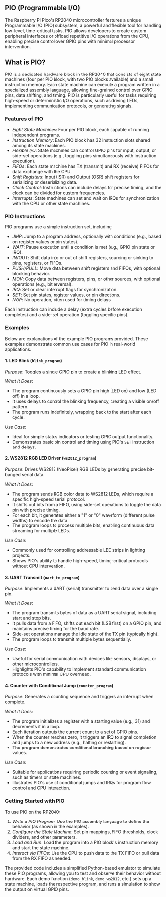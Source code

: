 
## PIO (Programmable I/O)

The Raspberry Pi Pico's RP2040 microcontroller features a unique Programmable I/O (PIO) subsystem,
a powerful and flexible tool for handling low-level, time-critical tasks. PIO allows developers
to create custom peripheral interfaces or offload repetitive I/O operations from the CPU, enabling
precise control over GPIO pins with minimal processor intervention.


## What is PIO?

PIO is a dedicated hardware block in the RP2040 that consists of eight state machines (four per PIO
block, with two PIO blocks available) and a small instruction memory. Each state machine can execute
a program written in a specialized assembly language, allowing fine-grained control over GPIO pins,
data shifting, and timing. PIO is particularly useful for tasks requiring high-speed or deterministic
I/O operations, such as driving LEDs, implementing communication protocols, or generating signals.


### Features of PIO

- *Eight State Machines*: Four per PIO block, each capable of running independent programs.
- *Instruction Memory*: Each PIO block has 32 instruction slots shared among its state machines.
- *Flexible I/O*: State machines can control GPIO pins for input, output, or side-set operations
  (e.g., toggling pins simultaneously with instruction execution).
- *FIFOs*: Each state machine has TX (transmit) and RX (receive) FIFOs for data exchange with the CPU.
- *Shift Registers*: Input (ISR) and Output (OSR) shift registers for serializing or deserializing data.
- *Clock Control*: Instructions can include delays for precise timing, and the clock can be divided
  for custom frequencies.
- *Interrupts*: State machines can set and wait on IRQs for synchronization with the CPU or other
  state machines.


### PIO Instructions

PIO programs use a simple instruction set, including:
- *JMP*: Jump to a program address, optionally with conditions (e.g., based on register values or pin states).
- *WAIT*: Pause execution until a condition is met (e.g., GPIO pin state or IRQ).
- *IN/OUT*: Shift data into or out of shift registers, sourcing or sinking to pins, registers, or FIFOs.
- *PUSH/PULL*: Move data between shift registers and FIFOs, with optional blocking behavior.
- *MOV*: Copy data between registers, pins, or other sources, with optional operations (e.g., bit reversal).
- *IRQ*: Set or clear interrupt flags for synchronization.
- *SET*: Set pin states, register values, or pin directions.
- *NOP*: No operation, often used for timing delays.

Each instruction can include a delay (extra cycles before execution completes) and a side-set operation 
(toggling specific pins).


### Examples

Below are explanations of the example PIO programs provided.
These examples demonstrate common use cases for PIO in real-world applications.


#### 1. LED Blink (`blink_program`)
*Purpose*: Toggles a single GPIO pin to create a blinking LED effect.

*What It Does*:
- The program continuously sets a GPIO pin high (LED on) and low (LED off) in a loop.
- It uses delays to control the blinking frequency, creating a visible on/off pattern.
- The program runs indefinitely, wrapping back to the start after each cycle.

*Use Case*:
- Ideal for simple status indicators or testing GPIO output functionality.
- Demonstrates basic pin control and timing using PIO's `SET` instruction and delays.


#### 2. WS2812 RGB LED Driver (`ws2812_program`)
*Purpose*: Drives WS2812 (NeoPixel) RGB LEDs by generating precise bit-banged serial data.

*What It Does*:
- The program sends RGB color data to WS2812 LEDs, which require a specific high-speed serial protocol.
- It shifts out bits from a FIFO, using side-set operations to toggle the data pin with precise timing.
- For each bit, it generates either a "1" or "0" waveform (different pulse widths) to encode the data.
- The program loops to process multiple bits, enabling continuous data streaming for multiple LEDs.

*Use Case*:
- Commonly used for controlling addressable LED strips in lighting projects.
- Shows PIO's ability to handle high-speed, timing-critical protocols without CPU intervention.


#### 3. UART Transmit (`uart_tx_program`)
*Purpose*: Implements a UART (serial) transmitter to send data over a single pin.

*What It Does*:
- The program transmits bytes of data as a UART serial signal, including start and stop bits.
- It pulls data from a FIFO, shifts out each bit (LSB first) on a GPIO pin, and maintains precise
  timing for the baud rate.
- Side-set operations manage the idle state of the TX pin (typically high).
- The program loops to transmit multiple bytes sequentially.

*Use Case*:
- Useful for serial communication with devices like sensors, displays, or other microcontrollers.
- Highlights PIO's capability to implement standard communication protocols with minimal CPU overhead.


#### 4. Counter with Conditional Jump (`counter_program`)
*Purpose*: Generates a counting sequence and triggers an interrupt when complete.

*What It Does*:
- The program initializes a register with a starting value (e.g., 31) and decrements it in a loop.
- Each iteration outputs the current count to a set of GPIO pins.
- When the counter reaches zero, it triggers an IRQ to signal completion and jumps to a new address
  (e.g., halting or restarting).
- The program demonstrates conditional branching based on register values.

*Use Case*:
- Suitable for applications requiring periodic counting or event signaling, such as timers or state machines.
- Illustrates PIO's use of conditional jumps and IRQs for program flow control and CPU interaction.


### Getting Started with PIO
To use PIO on the RP2040:
1. *Write a PIO Program*: Use the PIO assembly language to define the behavior (as shown in the examples).
2. *Configure the State Machine*: Set pin mappings, FIFO thresholds, clock dividers, and other parameters.
3. *Load and Run*: Load the program into a PIO block's instruction memory and start the state machine.
4. *Interact via FIFOs*: Use the CPU to push data to the TX FIFO or pull data from the RX FIFO as needed.

The provided code includes a simplified Python-based emulator to simulate these PIO programs, allowing you
to test and observe their behavior without hardware. Each demo function (`demo_blink`, `demo_ws2812`, etc.)
sets up a state machine, loads the respective program, and runs a simulation to show the output on virtual GPIO pins.

